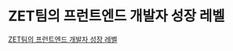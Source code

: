 # ZET팀의 프런트엔드 개발자 성장 레벨

[ZET팀의 프런트엔드 개발자 성장 레벨](https://www.notion.so/ZET-dbb9b6c1cb5d4c2da039a85b6b1dab20)
